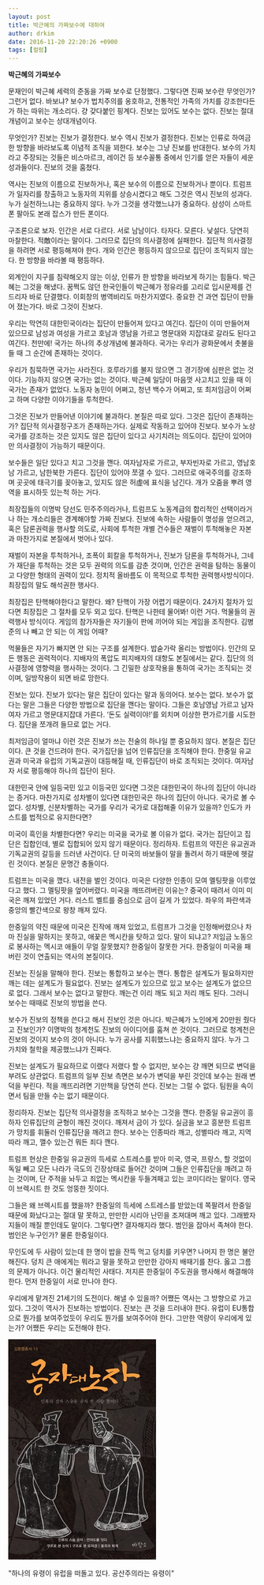 ```yaml
---
layout: post
title: 박근혜의 가짜보수에 대하여
author: drkim
date: 2016-11-20 22:20:26 +0900
tags: [컬럼]
---
```

**박근혜의 가짜보수** 

  


문재인이 박근혜 세력의 준동을 가짜 보수로 단정했다. 그렇다면 진짜 보수란 무엇인가? 그런거 없다. 바보냐? 보수가 법치주의를 옹호하고, 전통적인 가족의 가치를 강조한다든가 하는 따위는 개소리다. 걍 갖다붙인 핑계다. 진보는 있어도 보수는 없다. 진보는 절대개념이고 보수는 상대개념이다. 

  


무엇인가? 진보는 진보가 결정한다. 보수 역시 진보가 결정한다. 진보는 인류로 하여금 한 방향을 바라보도록 이념적 조직을 꾀한다. 보수는 그냥 진보를 반대한다. 보수의 가치라고 주장되는 것들은 비스마르크, 레이건 등 보수꼴통 중에서 인기를 얻은 자들이 세운 성과들이다. 진보의 것을 훔쳤다. 

  


역사는 진보의 이름으로 진보하거나, 혹은 보수의 이름으로 진보하거나 뿐이다. 트럼프가 일자리를 창출하고 노동자의 지위를 상승시켰다고 해도 그것은 역시 진보의 성과다. 누가 실천하느냐는 중요하지 않다. 누가 그것을 생각했느냐가 중요하다. 삼성이 스마트폰 팔아도 본래 잡스가 만든 폰이다. 

  


구조론으로 보자. 인간은 서로 다르다. 서로 남남이다. 타자다. 모른다. 낯설다. 당연히 마찰한다. 적敵이라는 말이다. 그러므로 집단의 의사결정에 실패한다. 집단적 의사결정을 하려면 서로 평등해져야 한다. 개와 인간은 평등하지 않으므로 집단이 조직되지 않는다. 한 방향을 바라볼 때 평등하다.

  


외계인이 지구를 침략해오지 않는 이상, 인류가 한 방향을 바라보게 하기는 힘들다. 박근혜는 그것을 해냈다. 꿈쩍도 않던 한국인들이 박근혜가 정유라를 고리로 입시문제를 건드리자 바로 단결했다. 이회창의 병역비리도 마찬가지였다. 중요한 건 과연 집단이 만들어 졌는가다. 바로 그것이 진보다. 

  


우리는 막연히 대한민국이라는 집단이 만들어져 있다고 여긴다. 집단이 이미 만들어져 있으므로 남성과 여성을 가르고 호남과 영남을 가르고 명문대와 지잡대로 갈라도 된다고 여긴다. 천만에! 국가는 하나의 추상개념에 불과하다. 국가는 우리가 광화문에서 촛불을 들 때 그 순간에 존재하는 것이다. 

  


우리가 침묵하면 국가는 사라진다. 호루라기를 불지 않으면 그 경기장에 심판은 없는 것이다. 기능하지 않으면 국가는 없는 것이다. 박근혜 일당이 마음껏 사고치고 있을 때 이 국가는 존재가 없었다. 노동자 농민이 어쩌고, 청년 백수가 어쩌고, 또 최저임금이 어쩌고 하며 다양한 이야기들을 투척한다.

  


그것은 진보가 만들어낸 이야기에 불과하다. 본질은 따로 있다. 그것은 집단이 존재하는가? 집단적 의사결정구조가 존재하는가다. 실제로 작동하고 있어야 진보다. 보수가 노상 국가를 강조하는 것은 있지도 않은 집단이 있다고 사기치려는 의도이다. 집단이 있어야만 의사결정이 가능하기 때문이다. 

  


보수들은 일단 있다고 치고 그것을 깬다. 여자남자로 가르고, 부자빈자로 가르고, 영남호남 가르고, 남한북한 가른다. 집단이 있어야 쪼갤 수 있다. 그러므로 애국주의를 강조하며 곳곳에 태극기를 꽂아놓고, 있지도 않은 허虛에 표식을 남긴다. 개가 오줌을 뿌려 영역을 표시하듯 있는척 하는 거다. 

  


최장집들의 이명박 당선도 민주주의라거나, 트럼프도 노동계급의 합리적인 선택이라거나 하는 개소리들은 경계해야할 가짜 진보다. 진보에 속하는 사람들이 명성을 얻으려고, 혹은 담론권력을 행사할 의도로, 사회에 투척한 개별 건수들은 재벌이 투척해놓은 자본과 마찬가지로 본질에서 벗어나 있다.

  


재벌이 자본을 투척하거나, 조폭이 회칼을 투척하거나, 진보가 담론을 투척하거나, 그네가 재단을 투척하는 것은 모두 권력의 의도를 감춘 것이며, 인간은 권력을 탐하는 동물이고 다양한 형태의 권력이 있다. 정치적 올바름도 이 목적으로 투척한 권력행사방식이다. 최장집의 말도 해석권한 행사다.

  


최장집은 탄핵해야한다고 말한다. 왜? 탄핵이 가장 어렵기 때문이다. 24가지 절차가 있다면 최장집은 그 절차를 모두 외고 있다. 탄핵은 나한테 물어봐! 이런 거다. 먹물들의 권력행사 방식이다. 게임의 참가자들은 자기들이 판에 끼어야 되는 게임을 조직한다. 김병준의 나 빼고 안 되는 이 게임 어때? 

  


먹물들은 자기가 빠지면 안 되는 구조를 설계한다. 밥숟가락 올리는 방법이다. 인간의 모든 행동은 권력적이다. 지배자의 폭압도 피지배자의 대항도 본질에서는 같다. 집단의 의사결정에 영향력을 행사하는 것이다. 그 긴밀한 상호작용을 통하여 국가는 조직되는 것이며, 일방작용이 되면 바로 망한다. 

  


진보는 있다. 진보가 있다는 말은 집단이 있다는 말과 동의어다. 보수는 없다. 보수가 없다는 말은 그들은 다양한 방법으로 집단을 깬다는 말이다. 그들은 호남영남 가르고 남자여자 가르고 명문대지잡대 가른다. ‘돈도 실력이야!’를 외치며 이상한 편가르기를 시도한다. 집단을 쪼개려 들므로 없는 거다. 

  


최저임금이 얼마냐 이런 것은 진보가 쓰는 전술의 하나일 뿐 중요하지 않다. 본질은 집단이다. 큰 것을 건드려야 한다. 국가집단을 넘어 인류집단을 조직해야 한다. 한중일 유교권과 미국과 유럽의 기독교권이 대등해질 때, 인류집단이 바로 조직되는 것이다. 여자남자 서로 평등해야 하나의 집단이 된다. 

  


대한민국 안에 일등국민 있고 이등국민 있다면 그것은 대한민국이 하나의 집단이 아니라는 증거다. 마찬가지로 성차별이 있다면 대한민국은 하나의 집단이 아니다. 국가로 볼 수 없다. 성차별, 신분차별하는 국가를 우리가 국가로 대접해줄 이유가 있을까? 인도가 카스트를 법적으로 유지한다면? 

  


미국이 흑인을 차별한다면? 우리는 미국을 국가로 볼 이유가 없다. 국가는 집단이고 집단은 집합인데, 별로 집합되어 있지 않기 때문이다. 정리하자. 트럼프의 약진은 유교권과 기독교권의 갈등을 드러낸 사건이다. 단 미국의 바보들이 말을 돌려서 하기 때문에 헷갈린 것이다. 본질은 문명간 충돌이다.

  


트럼프는 미국을 깼다. 내전을 벌인 것이다. 미국은 다양한 인종이 모여 멜팅팟을 이루었다고 했다. 그 멜팅팟을 엎어버렸다. 미국을 깨뜨려버린 이유는? 중국이 때려서 이미 미국은 깨져 있었던 거다. 러스트 벨트를 중심으로 금이 길게 가 있었다. 좌우의 파란색과 중앙의 빨간색으로 왕창 깨져 있다. 

  


한중일의 약진 때문에 미국은 진작에 깨져 있었고, 트럼프가 그것을 인정해버렸으나 차마 진실을 말하지는 못하고, 애꿎은 멕시칸을 탓하고 있다. 말이 되냐고? 저임금 노동으로 봉사하는 멕시코 애들이 무얼 잘못했지? 한중일이 잘못한 거다. 한중일이 미국을 패버린 것이 연출되는 역사의 본질이다. 

  


진보는 진실을 말해야 한다. 진보는 통합하고 보수는 깬다. 통합은 설계도가 필요하지만 깨는 데는 설계도가 필요없다. 진보는 설계도가 있으므로 있고 보수는 설계도가 없으므로 없다. 그래서 보수는 없다고 말한다. 깨는건 이리 깨도 되고 저리 깨도 된다. 그러니 보수는 때때로 진보의 방법을 쓴다. 

  


보수가 진보의 정책을 쓴다고 해서 진보인 것은 아니다. 박근혜가 노인에게 20만원 줬다고 진보인가? 이명박의 청계천도 진보의 아이디어를 훔쳐 쓴 것이다. 그러므로 청계천은 진보의 것이지 보수의 것이 아니다. 누가 공사를 지휘했느냐는 중요하지 않다. 누가 그 가치와 철학을 제공했느냐가 진짜다.

  


진보는 설계도가 필요하므로 이랬다 저랬다 할 수 없지만, 보수는 걍 깨면 되므로 변덕을 부려도 상관없다. 트럼프의 일부 진보 측면은 보수가 변덕을 부린 것인데 보수는 원래 변덕을 부린다. 적을 깨뜨리려면 기만책을 당연히 쓴다. 진보는 그럴 수 없다. 팀원을 속이면서 팀을 만들 수는 없기 때문이다.

  


정리하자. 진보는 집단적 의사결정을 조직하고 보수는 그것을 깬다. 한중일 유교권이 흥하자 인류집단의 균형이 깨진 것이다. 깨져서 금이 가 있다. 실금을 보고 흥분한 트럼프가 망치를 휘둘러 인류집단을 깨려고 한다. 보수는 인종따라 깨고, 성별따라 깨고, 지역따라 깨고, 깰수 있는건 뭐든 죄다 깬다.

  


트럼프 현상은 한중일 유교권의 득세로 스트레스를 받아 미국, 영국, 프랑스, 할 것없이 독일 빼고 모든 나라가 극도의 긴장상태로 들어간 것이며 그들은 인류집단을 깨려고 하는 것이며, 단 주적을 놔두고 죄없는 멕시칸을 두들겨패고 있는 코미디라는 말이다. 영국이 브렉시트 한 것도 엉뚱한 짓이다. 

  


그들은 왜 브렉시트를 했을까? 한중일의 득세에 스트레스를 받았는데 쪽팔려서 한중일 때문에 화났다고는 절대 말 못하고, 만만한 시리아 난민을 조져대며 깨고 있다. 그래봤자 지들이 깨질 뿐인데도 말이다. 그렇다면? 결자해지라 했다. 범인을 잡아서 족쳐야 한다. 범인은 누구인가? 물론 한중일이다.

  


무인도에 두 사람이 있는데 한 명이 밥을 잔뜩 먹고 덩치를 키우면? 나머지 한 명은 불안해진다. 덩치 큰 애에게는 뭐라고 말을 못하고 만만한 강아지 배때기를 찬다. 옳고 그름의 문제가 아니다. 이건 물리적인 사태다. 저지른 한중일이 주도권을 행사해서 해결해야 한다. 먼저 한중일이 서로 만나야 한다. 

  


우리에게 맡겨진 21세기의 도전이다. 해낼 수 있을까? 어쨌든 역사는 그 방향으로 가고 있다. 그것이 역사가 진보하는 방법이다. 진보는 큰 것을 드러내야 한다. 유럽이 EU통합으로 뭔가를 보여주었듯이 우리도 뭔가를 보여주어야 한다. 그만한 역량이 우리에게 있는가? 어쨌든 우리는 도전해야 한다.

  


![](/files/attach/images/199/011/780/555.jpg)

  


"하나의 유령이 유럽을 떠돌고 있다. 공산주의라는 유령이" 